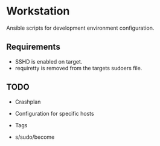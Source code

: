 Workstation
===========

Ansible scripts for development environment configuration.

## Requirements
* SSHD is enabled on target.
* requiretty is removed from the targets sudoers file.

## TODO
* Crashplan

* Configuration for specific hosts
* Tags
* s/sudo/become
